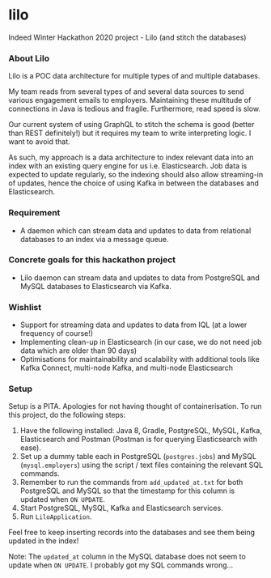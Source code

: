 # lilo

Indeed Winter Hackathon 2020 project - Lilo (and stitch the databases)

### About Lilo

Lilo is a POC data architecture for multiple types of and multiple databases.

My team reads from several types of and several data sources to send various engagement emails to employers. Maintaining these multitude of connections in Java is tedious and fragile. Furthermore, read speed is slow.

Our current system of using GraphQL to stitch the schema is good (better than REST definitely!) but it requires my team to write interpreting logic. I want to avoid that.

As such, my approach is a data architecture to index relevant data into an index with an existing query engine for us i.e. Elasticsearch. Job data is expected to update regularly, so the indexing should also allow streaming-in of updates, hence the choice of using Kafka in between the databases and Elasticsearch.

### Requirement

- A daemon which can stream data and updates to data from relational databases to an index via a message queue.

### Concrete goals for this hackathon project

- Lilo daemon can stream data and updates to data from PostgreSQL and MySQL databases to Elasticsearch via Kafka.

### Wishlist

- Support for streaming data and updates to data from IQL (at a lower frequency of course!)
- Implementing clean-up in Elasticsearch (in our case, we do not need job data which are older than 90 days)
- Optimisations for maintainability and scalability with additional tools like Kafka Connect, multi-node Kafka, and multi-node Elasticsearch

### Setup

Setup is a PITA. Apologies for not having thought of containerisation. To run this project, do the following steps:

1. Have the following installed: Java 8, Gradle, PostgreSQL, MySQL, Kafka, Elasticsearch and Postman (Postman is for querying Elasticsearch with ease).
1. Set up a dummy table each in PostgreSQL (`postgres.jobs`) and MySQL (`mysql.employers`) using the script / text files containing the relevant SQL commands.
1. Remember to run the commands from `add_updated_at.txt` for both PostgreSQL and MySQL so that the timestamp for this column is updated when `ON UPDATE`.
1. Start PostgreSQL, MySQL, Kafka and Elasticsearch services.
1. Run `LiloApplication`.

Feel free to keep inserting records into the databases and see them being updated in the index!

Note: The `updated_at` column in the MySQL database does not seem to update when `ON UPDATE`. I probably got my SQL commands wrong...
